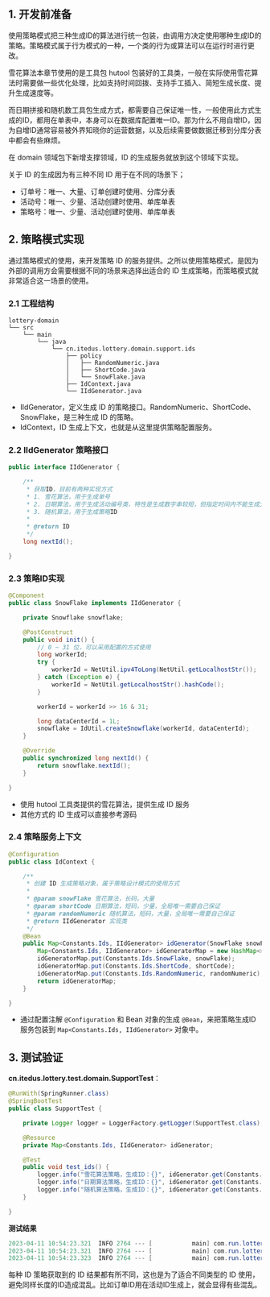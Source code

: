 ## 1. 开发前准备

使用策略模式把三种生成ID的算法进行统一包装，由调用方决定使用哪种生成ID的策略。策略模式属于行为模式的一种，一个类的行为或算法可以在运行时进行更改。

雪花算法本章节使用的是工具包 hutool 包装好的工具类，一般在实际使用雪花算法时需要做一些优化处理，比如支持时间回拨、支持手工插入、简短生成长度、提升生成速度等。

而日期拼接和随机数工具包生成方式，都需要自己保证唯一性，一般使用此方式生成的ID，都用在单表中，本身可以在数据库配置唯一ID。那为什么不用自增ID，因为自增ID通常容易被外界知晓你的运营数据，以及后续需要做数据迁移到分库分表中都会有些麻烦。

在 domain 领域包下新增支撑领域，ID 的生成服务就放到这个领域下实现。

关于 ID 的生成因为有三种不同 ID 用于在不同的场景下；

- 订单号：唯一、大量、订单创建时使用、分库分表
- 活动号：唯一、少量、活动创建时使用、单库单表
- 策略号：唯一、少量、活动创建时使用、单库单表

## 2. 策略模式实现

通过策略模式的使用，来开发策略 ID 的服务提供。之所以使用策略模式，是因为外部的调用方会需要根据不同的场景来选择出适合的 ID 生成策略，而策略模式就非常适合这一场景的使用。

### 2.1 工程结构

```
lottery-domain
└── src
    └── main
        └── java
            └── cn.itedus.lottery.domain.support.ids
                ├── policy
                │   ├── RandomNumeric.java
                │   ├── ShortCode.java
                │   └── SnowFlake.java
                ├── IdContext.java
                └── IIdGenerator.java
```

- IIdGenerator，定义生成 ID 的策略接口。RandomNumeric、ShortCode、SnowFlake，是三种生成 ID 的策略。
- IdContext，ID 生成上下文，也就是从这里提供策略配置服务。

### 2.2 IIdGenerator 策略接口

```java
public interface IIdGenerator {

    /**
     * 获取ID，目前有两种实现方式
     * 1. 雪花算法，用于生成单号
     * 2. 日期算法，用于生成活动编号类，特性是生成数字串较短，但指定时间内不能生成太多
     * 3. 随机算法，用于生成策略ID
     *
     * @return ID
     */
    long nextId();

}
```

### 2.3 策略ID实现

```java
@Component
public class SnowFlake implements IIdGenerator {

    private Snowflake snowflake;

    @PostConstruct
    public void init() {
        // 0 ~ 31 位，可以采用配置的方式使用
        long workerId;
        try {
            workerId = NetUtil.ipv4ToLong(NetUtil.getLocalhostStr());
        } catch (Exception e) {
            workerId = NetUtil.getLocalhostStr().hashCode();
        }

        workerId = workerId >> 16 & 31;

        long dataCenterId = 1L;
        snowflake = IdUtil.createSnowflake(workerId, dataCenterId);
    }

    @Override
    public synchronized long nextId() {
        return snowflake.nextId();
    }

}
```

- 使用 hutool 工具类提供的雪花算法，提供生成 ID 服务
- 其他方式的 ID 生成可以直接参考源码

### 2.4 策略服务上下文

```java
@Configuration
public class IdContext {

    /**
     * 创建 ID 生成策略对象，属于策略设计模式的使用方式
     *
     * @param snowFlake 雪花算法，长码，大量
     * @param shortCode 日期算法，短码，少量，全局唯一需要自己保证
     * @param randomNumeric 随机算法，短码，大量，全局唯一需要自己保证
     * @return IIdGenerator 实现类
     */
    @Bean
    public Map<Constants.Ids, IIdGenerator> idGenerator(SnowFlake snowFlake, ShortCode shortCode, RandomNumeric randomNumeric) {
        Map<Constants.Ids, IIdGenerator> idGeneratorMap = new HashMap<>(8);
        idGeneratorMap.put(Constants.Ids.SnowFlake, snowFlake);
        idGeneratorMap.put(Constants.Ids.ShortCode, shortCode);
        idGeneratorMap.put(Constants.Ids.RandomNumeric, randomNumeric);
        return idGeneratorMap;
    }

}
```

- 通过配置注解 `@Configuration` 和 Bean 对象的生成 `@Bean`，来把策略生成ID服务包装到 `Map<Constants.Ids, IIdGenerator>` 对象中。

## 3. 测试验证

**cn.itedus.lottery.test.domain.SupportTest**：

```java
@RunWith(SpringRunner.class)
@SpringBootTest
public class SupportTest {

    private Logger logger = LoggerFactory.getLogger(SupportTest.class);

    @Resource
    private Map<Constants.Ids, IIdGenerator> idGenerator;

    @Test
    public void test_ids() {
        logger.info("雪花算法策略，生成ID：{}", idGenerator.get(Constants.Ids.SnowFlake).nextId());
        logger.info("日期算法策略，生成ID：{}", idGenerator.get(Constants.Ids.ShortCode).nextId());
        logger.info("随机算法策略，生成ID：{}", idGenerator.get(Constants.Ids.RandomNumeric).nextId());
    }

}
```

**测试结果**

```java
2023-04-11 10:54:23.321  INFO 2764 --- [           main] com.run.lottery.test.domain.SupportTest  : 雪花算法策略，生成ID：1645621285650382848
2023-04-11 10:54:23.321  INFO 2764 --- [           main] com.run.lottery.test.domain.SupportTest  : 日期算法策略，生成ID：310153087
2023-04-11 10:54:23.323  INFO 2764 --- [           main] com.run.lottery.test.domain.SupportTest  : 随机算法策略，生成ID：13168494546
```

每种 ID 策略获取到的 ID 结果都有所不同，这也是为了适合不同类型的 ID 使用，避免同样长度的ID造成混乱。比如订单ID用在活动ID生成上，就会显得有些混乱。



